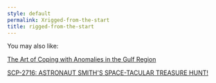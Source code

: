 ```yaml
---
style: default
permalink: Xrigged-from-the-start
title: rigged-from-the-start
---
```

You may also like:

[The Art of Coping with Anomalies in the Gulf Region](http://scp-wiki.net/the-art-of-coping-with-anomalies-in-the-gulf-region)

[SCP-2716: ASTRONAUT SMITH'S SPACE-TACULAR TREASURE HUNT!](http://scp-wiki.net/scp-2716)

